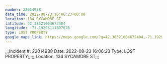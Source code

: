```yaml
---
number: 22014938
date_time: 2022-08-23T16:06:23+00:00
location: 134 SYCAMORE ST
latitude: 42.38521004672404
longitude: -71.19293111897676
type: LOST PROPERTY
google_maps_link: https://maps.google.com/?q=42.38521004672404,-71.19293111897676
---
```


;;;Incident #: 22014938  Date: 2022-08-23 16:06:23   Type: LOST PROPERTY;;;;;;Location: 134 SYCAMORE ST;;;
